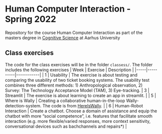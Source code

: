 # Human Computer Interaction - Spring 2022
Repository for the course Human Computer Interaction as part of the masters degree in [Cognitive Science](https://eddiprod.au.dk/EDDI/webservices/DokOrdningService.cfc?method=visGodkendtOrdning&dokOrdningId=14811&sprog=en) at Aarhus University

## Class exercises
The code for the class exercises will be in the folder ``classess/``. The folder includes the following exercises
| Week | Exercise | Description |
|-----|----------|------------|
| 1 | Usability | The exercise is about testing and comparing the usability of two ticket booking systems. The usability test combines three different methods: 1) Anthropological observation, 2) Survey: The Technology Acceptance Model (TAM), 3) Eye-tracking. 
| 3 | Streamlit | The exercise is about learning to create an app in streamlit. |
| 5 | Where is Wally | Creating a collaborative human-in-the-loop Wally-detection-system. The code is from [HereIsWally](https://github.com/tadejmagajna/HereIsWally). |
| 6 | Human-Robot Interaction | Create a chatbot. Choose a domain of assistance and equip the chatbot with more “social competence”, i.e. features that facilitate smooth interaction (e.g. more flexible/varied responses, more context sensitivity, conversational devices such as bachchannels and repairs*) |

